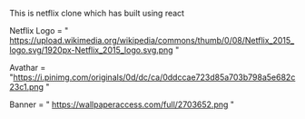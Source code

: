 This is netflix clone which has built using react 


Netflix Logo = " https://upload.wikimedia.org/wikipedia/commons/thumb/0/08/Netflix_2015_logo.svg/1920px-Netflix_2015_logo.svg.png "

Avathar = "https://i.pinimg.com/originals/0d/dc/ca/0ddccae723d85a703b798a5e682c23c1.png  "

Banner = " https://wallpaperaccess.com/full/2703652.png " 


